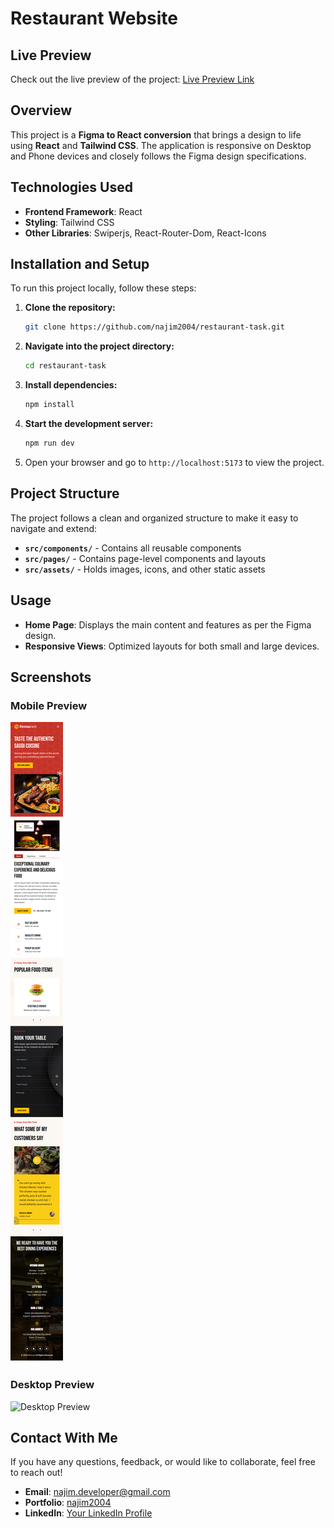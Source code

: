 # Restaurant Website

## Live Preview

Check out the live preview of the project: [Live Preview Link](https://free-restaurant.vercel.app)

## Overview

This project is a **Figma to React conversion** that brings a design to life using **React** and **Tailwind CSS**. The application is responsive on Desktop and Phone devices and closely follows the Figma design specifications.

## Technologies Used

- **Frontend Framework**: React
- **Styling**: Tailwind CSS
- **Other Libraries**: Swiperjs, React-Router-Dom, React-Icons

## Installation and Setup

To run this project locally, follow these steps:

1. **Clone the repository:**

   ```bash
   git clone https://github.com/najim2004/restaurant-task.git
   ```

2. **Navigate into the project directory:**

   ```bash
   cd restaurant-task
   ```

3. **Install dependencies:**

   ```bash
   npm install
   ```

4. **Start the development server:**

   ```bash
   npm run dev
   ```

5. Open your browser and go to `http://localhost:5173` to view the project.

## Project Structure

The project follows a clean and organized structure to make it easy to navigate and extend:

- **`src/components/`** - Contains all reusable components
- **`src/pages/`** - Contains page-level components and layouts
- **`src/assets/`** - Holds images, icons, and other static assets

## Usage

- **Home Page**: Displays the main content and features as per the Figma design.
- **Responsive Views**: Optimized layouts for both small and large devices.

## Screenshots

### Mobile Preview

![Mobile Preview](./src/assets/moblie-view.png)

### Desktop Preview

![Desktop Preview](./src/assets/desktop-view.png)

## Contact With Me

If you have any questions, feedback, or would like to collaborate, feel free to reach out!

- **Email**: [najim.developer@gmail.com](mailto:najim.developer@gmail.com)
- **Portfolio**: [najim2004](https://najim-dev.vercel.app)
- **LinkedIn**: [Your LinkedIn Profile](https://linkedin.com/in/mohammad-najim2004)
